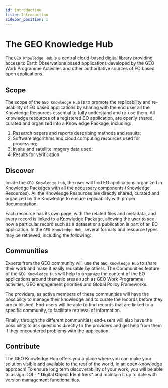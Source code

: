 ```yaml
---
id: introduction
title: Introduction
sidebar_position: 1
---
```


# The GEO Knowledge Hub

The `GEO Knowledge Hub` is a central cloud-based digital library providing access to Earth Observations based applications developed by the GEO Work Programme Activities and other authoritative sources of EO based open applications.

## Scope

The scope of the `GEO Knowledge Hub` is to promote the replicability and re-usability of EO based applications by sharing with the end user all the Knowledge Resources essential to fully understand and re-use them. All knowledge resources of a registered EO application, are openly shared, curated and organized into a Knowledge Package, including: 

1. Research papers and reports describing methods and results;
2. Software algorithms and cloud computing resources used for processing;
3. In situ and satellite imagery data used;
4. Results for verification

## Discover

Inside the `GEO Knowledge Hub`, the user will find EO applications organized in Knowledge Packages with all the necessary components (Knowledge Resources). All the Knowledge Resources are directly shared, curated and organized by the Knowledge to ensure replicability with proper documentation.

Each resource has its own page, with the related files and metadata, and every record is linked to a Knowledge Package, allowing the user to see how a particular record such as a dataset or a publication is part of an EO application. In the `GEO Knowledge Hub`, several formats and resource types may be retrieved, including the following:

## Communities

Experts from the GEO community will use the `GEO Knowledge Hub` to share their work and make it easily reusable by others. The Communities feature of the `GEO Knowledge Hub` will help to organize the content of the EO applications around thematic areas such as GEO Work Programme activities, GEO engagement priorities and Global Policy Frameworks.

The providers, as active members of these communities will have the possibility to manage their knowledge and to curate the records before they are published. End-users will be able to find records that are linked to a specific community, to facilitate retrieval of information.

Finally, through the different communities, end-users will also have the possibility to ask questions directly to the providers and get help from them if they encountered problems with the application.

## Contribute

The GEO Knowledge Hub offers you a place where you can make your solution visible and available to the rest of the world, in an open-knowledge approach! To ensure long term discoverability of your work, you will be able to assign DOI - * **D**igital **O**bject **I**dentifiers* and maintain it up to date with version management functionalities.
